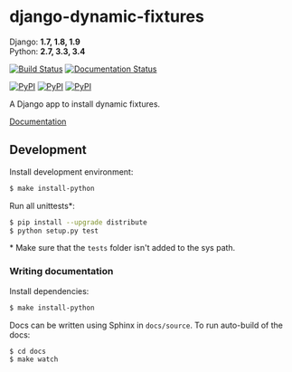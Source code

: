 # django-dynamic-fixtures


Django: **1.7, 1.8, 1.9**  
Python: **2.7, 3.3, 3.4**  

[![Build Status](https://travis-ci.org/Peter-Slump/django-dynamic-fixtures.svg?branch=master)](https://travis-ci.org/Peter-Slump/django-dynamic-fixtures)
[![Documentation Status](https://readthedocs.org/projects/django-dynamic-fixtures/badge/?version=latest)](http://django-dynamic-fixtures.readthedocs.io/en/latest/?badge=latest)


[![PyPI](https://img.shields.io/pypi/l/django-dynamic-fixtures.svg)]()
[![PyPI](https://img.shields.io/pypi/v/django-dynamic-fixtures.svg)]()
[![PyPI](https://img.shields.io/pypi/wheel/django-dynamic-fixtures.svg)]()


A Django app to install dynamic fixtures.

[Documentation](http://django-dynamic-fixtures.readthedocs.io/en/latest/)

## Development

Install development environment:

```bash
$ make install-python
```

Run all unittests*:

```bash
$ pip install --upgrade distribute
$ python setup.py test
```

\* Make sure that the `tests` folder isn't added to the sys path.

### Writing documentation

Install dependencies: 

```bash
$ make install-python
```

Docs can be written using Sphinx in `docs/source`.
To run auto-build of the docs:

```
$ cd docs
$ make watch
```
